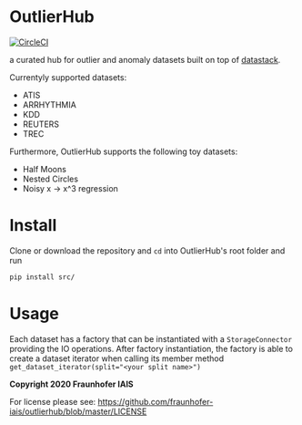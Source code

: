 # OutlierHub

[![CircleCI](https://circleci.com/gh/fraunhofer-iais/outlierhub.svg?style=svg)](https://circleci.com/gh/fraunhofer-iais/outlierhub)


a curated hub for outlier and anomaly datasets built on top of [datastack](https://github.com/le1nux/datastack).

Currentyly supported datasets:

* ATIS
* ARRHYTHMIA
* KDD
* REUTERS
* TREC

Furthermore, OutlierHub supports the following toy datasets:

* Half Moons
* Nested Circles
* Noisy x -> x^3 regression

# Install 

Clone or download the repository and `cd` into OutlierHub's root folder and run

```bash
pip install src/
```

# Usage

Each dataset has a factory that can be instantiated with a `StorageConnector` providing the IO operations. 
After factory instantiation, the factory is able to create a dataset iterator when calling its member method `get_dataset_iterator(split="<your split name>")`  

**Copyright 2020 Fraunhofer IAIS**

For license please see: https://github.com/fraunhofer-iais/outlierhub/blob/master/LICENSE
